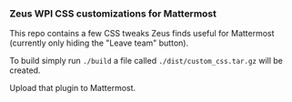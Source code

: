 ### Zeus WPI CSS customizations for Mattermost

This repo contains a few CSS tweaks Zeus finds useful for Mattermost (currently only hiding the "Leave team" button).

To build simply run `./build` a file called `./dist/custom_css.tar.gz` will be created.

Upload that plugin to Mattermost.
